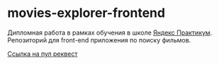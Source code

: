 # movies-explorer-frontend

Дипломная работа в рамках обучения в школе [Яндекс Практикум](https://practicum.yandex.ru/). </br>
Репозиторий для front-end приложения по поиску фильмов.

[Ссылка на пул реквест](https://github.com/MickKrishtopa/movies-explorer-frontend/pull/2)
